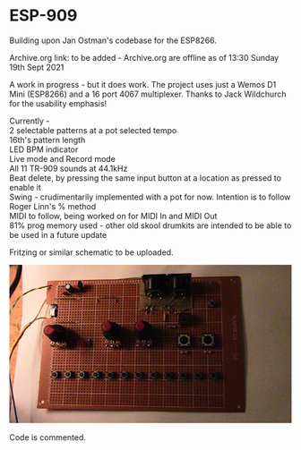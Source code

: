 # ESP-909
Building upon Jan Ostman's codebase for the ESP8266.

Archive.org link: to be added - Archive.org are offline as of 13:30 Sunday 19th Sept 2021

A work in progress - but it does work.
The project uses just a Wemos D1 Mini (ESP8266) and a 16 port 4067 multiplexer.
Thanks to Jack Wildchurch for the usability emphasis!

Currently - <br>
2 selectable patterns at a pot selected tempo <br>
16th's pattern length <br>
LED BPM indicator <br>
Live mode and Record mode  <br>
All 11 TR-909 sounds at 44.1kHz <br>
Beat delete, by pressing the same input button at a location as pressed to enable it <br>
Swing - crudimentarily implemented with a pot for now. Intention is to follow Roger Linn's % method <br>
MIDI to follow, being worked on for MIDI In and MIDI Out <br>
81% prog memory used - other old skool drumkits are intended to be able to be used in a future update <br>

Fritzing or similar schematic to be uploaded. <br>


<img src ="./IMG_3744.JPG" raw=true />

Code is commented.
